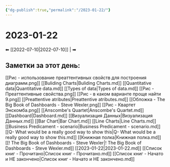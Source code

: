 ```yaml
---
{"dg-publish":true,"permalink":"/2023-01-22/"}
---
```


# 2023-01-22
⬅ [[2022-07-10\|2022-07-10]] |  ➡

## Заметки за этот день:


[[Рис - использование преаттентивных свойств для построения диаграмм.png]]
[[Buliding Charts\|Buliding Charts.md]]
[[Quantitative data\|Quantitative data.md]]
[[Types of data\|Types of data.md]]
[[Рис - Преаттентивные свойства.png]]
[[Рис - в каком варианте проще найти 9.png]]
[[Preattentive atributes\|Preattentive atributes.md]]
[[Обложка - The Big Book of Dashboards - Steve Wexler.png]]
[[Рис - Квартет Энскомба.png]]
[[Anscombe's Quartet\|Anscombe's Quartet.md]]
[[Dashboard\|Dashboard.md]]
[[Визуализация Данных\|Визуализация Данных.md]]
[[Bar Chart\|Bar Chart.md]]
[[Line Charts\|Line Charts.md]]
[[Business Predicament - scenario\|Business Predicament - scenario.md]]
[[Q- What would be a really good way to show this\|Q- What would be a really good way to show this.md]]
[[Книжная полка\|Книжная полка.md]]
[[! The Big Book of Dashboards -  Steve Wexler\|! The Big Book of Dashboards -  Steve Wexler.md]]
[[2023-01-22\|2023-01-22.md]]
[[Список книг - Прочитано\|Список книг - Прочитано.md]]
[[Список книг - Начато и НЕ закончено\|Список книг - Начато и НЕ закончено.md]]
